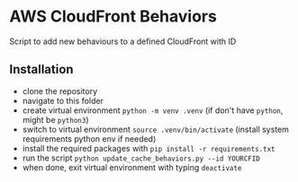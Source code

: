 # AWS CloudFront Behaviors
Script to add new behaviours to a defined CloudFront with ID

## Installation
- clone the repository
- navigate to this folder
- create virtual environment `python -m venv .venv` (if don't have `python`, might be `python3`)
- switch to virtual environment `source .venv/bin/activate` (install system requirements python env if needed)
- install the required packages with `pip install -r requirements.txt`
- run the script `python update_cache_behaviors.py --id YOURCFID`
- when done, exit virtual environment with typing `deactivate`

